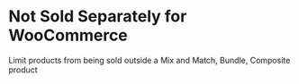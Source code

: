 # Not Sold Separately for WooCommerce
Limit products from being sold outside a Mix and Match, Bundle, Composite product
